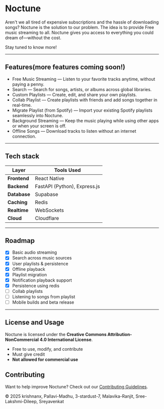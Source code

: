 
# Noctune

Aren't we all tired of expensive subscriptions and the hassle of downloading songs?
Noctune is the solution to our problem.
The idea is to provide Free music streaming to all.
Noctune gives you access to everything you could dream of—without the cost.

Stay tuned to know more!

---

## Features(more features coming soon!)
-  Free Music Streaming — Listen to your favorite tracks anytime, without paying a penny.
-  Search — Search for songs, artists, or albums across global libraries. 
-  Custom Playlists — Create, edit, and share your own playlists.
-  Collab Playlist — Create playlists with friends and add songs together in real-time.
-  Migrate Playlist (from Spotify) — Import your existing Spotify playlists seamlessly into Noctune.
-  Background Streaming — Keep the music playing while using other apps or when your screen is off.
-  Offline Songs — Download tracks to listen without an internet connection.
  
---

## Tech stack

| Layer        | Tools Used                        |
|--------------|----------------------------------|
| **Frontend** | React Native                     |
| **Backend**  | FastAPI (Python), Express.js     |
| **Database** | Supabase                         |
| **Caching**  | Redis                            |
| **Realtime** | WebSockets                       |
| **Cloud**    | Cloudflare                       |

---

## Roadmap

- [x] Basic audio streaming
- [x] Search across music sources
- [x] User playlists & persistence
- [x] Offline playback
- [x] Playlist migration
- [x] Notification playback support
- [x] Persistence using redis
- [ ] Collab playlists
- [ ] Listening to songs from playlist
- [ ] Mobile builds and beta release

---



## License and Usage

Noctune is licensed under the **Creative Commons Attribution-NonCommercial 4.0 International License**.

- Free to use, modify, and contribute
- Must give credit
- **Not allowed for commercial use**

## Contributing

Want to help improve Noctune? Check out our [Contributing Guidelines](CONTRIBUTING.md).

© 2025 krishnanx, Pallavi-Madhu, 3-stardust-7, Malavika-Ranjit, Sree-Lakshmi-Dileep, Sreyavenkat


